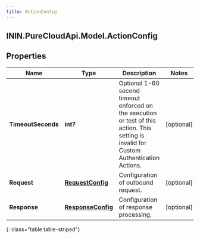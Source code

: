 ```yaml
---
title: ActionConfig
---
```

## ININ.PureCloudApi.Model.ActionConfig

## Properties

|Name | Type | Description | Notes|
|------------ | ------------- | ------------- | -------------|
| **TimeoutSeconds** | **int?** | Optional 1-60 second timeout enforced on the execution or test of this action. This setting is invalid for Custom Authentication Actions. | [optional] |
| **Request** | [**RequestConfig**](RequestConfig.html) | Configuration of outbound request. | [optional] |
| **Response** | [**ResponseConfig**](ResponseConfig.html) | Configuration of response processing. | [optional] |
{: class="table table-striped"}


